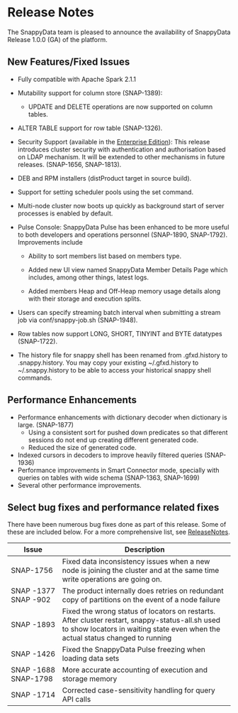 # Release Notes 

The SnappyData team is pleased to announce the availability of SnappyData Release 1.0.0 (GA) of the platform.

## New Features/Fixed Issues

- Fully compatible with Apache Spark 2.1.1

- Mutability support for column store (SNAP-1389):

  - UPDATE and DELETE operations are now supported on column tables.

- ALTER TABLE support for row table (SNAP-1326).

- Security Support (available in the [Enterprise Edition](http://www.snappydata.io/download)):  This release introduces cluster security with authentication and authorisation based on LDAP mechanism. It will be extended to other mechanisms in future releases. (SNAP-1656, SNAP-1813).

- DEB and RPM installers (distProduct target in source build).

- Support for setting scheduler pools using the set command.

- Multi-node cluster now boots up quickly as background start of server processes is enabled by default.

- Pulse Console:  SnappyData Pulse has been enhanced to be more useful to both developers and operations personnel (SNAP-1890, SNAP-1792). Improvements include

  - Ability to sort members list based on members type.

  - Added new UI view named SnappyData Member Details Page which includes, among other things, latest logs.

  - Added members Heap and Off-Heap memory usage details along with their storage and execution splits.

- Users can specify streaming batch interval when submitting a stream job via conf/snappy-job.sh (SNAP-1948).

- Row tables now support LONG, SHORT, TINYINT and BYTE datatypes (SNAP-1722).

- The history file for snappy shell has been renamed from .gfxd.history to .snappy.history. You may copy your existing ~/.gfxd.history to ~/.snappy.history to be able to access your historical snappy shell commands.

## Performance Enhancements

- Performance enhancements with dictionary decoder when dictionary is large. (SNAP-1877)
  - Using a consistent sort for pushed down predicates so that different sessions do not end up creating different generated code.
  - Reduced the size of generated code.
- Indexed cursors in decoders to improve heavily filtered queries (SNAP-1936)
- Performance improvements in Smart Connector mode, specially with queries on tables with wide schema (SNAP-1363, SNAP-1699)
- Several other performance improvements.

## Select bug fixes and performance related fixes

There have been numerous bug fixes done as part of this release. Some of these are included below. For a more comprehensive list, see [ReleaseNotes](https://github.com/TIBCOSoftware/snappydata/blob/master/ReleaseNotes.txt).

| Issue | Description |
|------|--------|
|SNAP-1756|Fixed data inconsistency issues when a new node is joining the cluster and at the same time write operations are going on.|
|SNAP -1377</br>SNAP -902|The product internally does retries on redundant copy of partitions on the event of a node failure|
|SNAP -1893|Fixed the wrong status of locators on restarts. After cluster restart, snappy-status-all.sh used to show locators in waiting state even when the actual status changed to running|
|SNAP -1426|Fixed the SnappyData Pulse freezing when loading data sets|
|SNAP -1688</br>SNAP-1798|More accurate accounting of execution and storage memory|
|SNAP&nbsp;-1714|Corrected case-sensitivity handling for query API calls|
